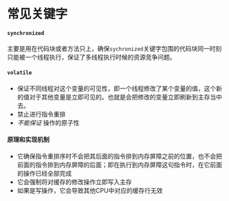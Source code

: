 # 常见关键字
#### `synchronized`

主要是用在代码块或者方法只上，确保`sychronized`关键字包围的代码块同一时刻只能被一个线程执行，保证了多线程执行时候的资源竞争问题。

#### `volatile`
- 保证不同线程对这个变量的可见性，即一个线程修改了某个变量的值，这个新的值对于其他变量是立即可见的。也就是会把修改的变量立即刷新到主存当中去。
- 禁止进行指令重排
- *不能保证* 操作的原子性

#### 原理和实现机制

- 它确保指令重排序时不会把其后面的指令排到内存屏障之前的位置，也不会把前面的指令排到内存屏障的后面；即在执行到内存屏障这句指令时，在它前面的操作已经全部完成
- 它会强制将对缓存的修改操作立即写入主存
- 如果是写操作，它会导致其他CPU中对应的缓存行无效